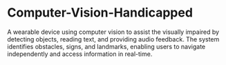 # Computer-Vision-Handicapped
A wearable device using computer vision to assist the visually impaired by detecting objects, reading text, and providing audio feedback. The system identifies obstacles, signs, and landmarks, enabling users to navigate independently and access information in real-time.
